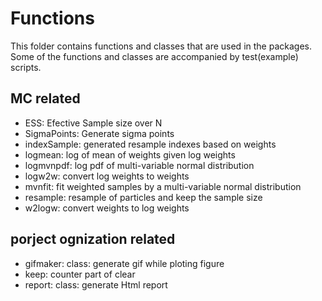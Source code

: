 # Functions

This folder contains functions and classes that are used in the packages.
Some of the functions and classes are accompanied by test(example) scripts.

## MC related
- ESS: Efective Sample size over N
- SigmaPoints: Generate sigma points
- indexSample: generated resample indexes based on weights
- logmean: log of mean of weights given log weights
- logmvnpdf: log pdf of multi-variable normal distribution
- logw2w: convert log weights to weights
- mvnfit: fit weighted samples by a multi-variable normal distribution
- resample: resample of particles and keep the sample size
- w2logw: convert weights to log weights

## porject ognization related
- gifmaker: class: generate gif while ploting figure
- keep: counter part of clear
- report: class: generate Html report 
